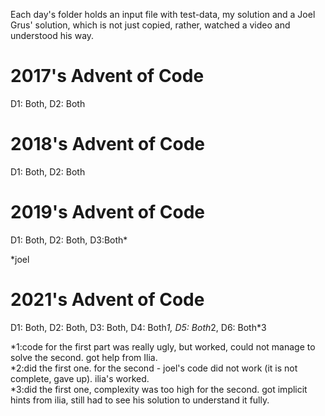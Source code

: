 Each day's folder holds an input file with test-data, my solution and a Joel Grus' solution, which is not just copied, rather, watched a video and understood his way.</br>

# 2017's Advent of Code
D1: Both, D2: Both </br>

# 2018's Advent of Code
D1: Both, D2: Both </br>

# 2019's Advent of Code
D1: Both, D2: Both, D3:Both* </br>

*joel

# 2021's Advent of Code
D1: Both, D2: Both, D3: Both, D4: Both*1, D5: Both*2, D6: Both*3</br>

*1:code for the first part was really ugly, but worked, could not manage to solve the second. got help from Ilia.</br>
*2:did the first one. for the second - joel's code did not work (it is not complete, gave up). ilia's worked.</br> 
*3:did the first one, complexity was too high for the second. got implicit hints from ilia, still had to see his solution to understand it fully.</br>
